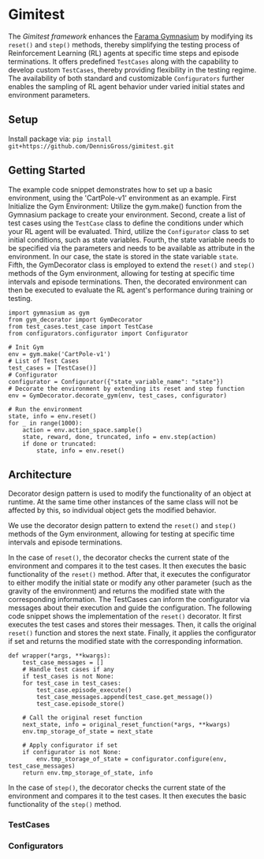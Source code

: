 # Gimitest
The _Gimitest framework_ enhances the [Farama Gymnasium](https://gymnasium.farama.org/index.html) by modifying its `reset()` and `step()` methods, thereby simplifying the testing process of Reinforcement Learning (RL) agents at specific time steps and episode terminations.
It offers predefined `TestCases` along with the capability to develop custom `TestCases`, thereby providing flexibility in the testing regime. The availability of both standard and customizable `Configurators` further enables the sampling of RL agent behavior under varied initial states and environment parameters.

## Setup
Install package via:
`pip install git+https://github.com/DennisGross/gimitest.git`


## Getting Started
The example code snippet demonstrates how to set up a basic environment, using the 'CartPole-v1' environment as an example.
First Initialize the Gym Environment: Utilize the gym.make() function from the Gymnasium package to create your environment.
Second, create a list of test cases using the `TestCase` class to define the conditions under which your RL agent will be evaluated.
Third, utilize the `Configurator` class to set initial conditions, such as state variables.
Fourth, the state variable needs to be specified via the parameters and needs to be available as attribute in the environment. In our case, the state is stored in the state variable `state`.
Fifth, the GymDecorator class is employed to extend the `reset()` and `step()` methods of the Gym environment, allowing for testing at specific time intervals and episode terminations.
Then, the decorated environment can then be executed to evaluate the RL agent's performance during training or testing.
```
import gymnasium as gym
from gym_decorator import GymDecorator
from test_cases.test_case import TestCase
from configurators.configurator import Configurator

# Init Gym
env = gym.make('CartPole-v1')
# List of Test Cases
test_cases = [TestCase()]
# Configurator
configurator = Configurator({"state_variable_name": "state"})
# Decorate the environment by extending its reset and step function
env = GymDecorator.decorate_gym(env, test_cases, configurator)

# Run the environment
state, info = env.reset()
for _ in range(1000):
    action = env.action_space.sample()
    state, reward, done, truncated, info = env.step(action)
    if done or truncated:
        state, info = env.reset()
```

## Architecture
Decorator design pattern is used to modify the functionality of an object at runtime. At the same time other instances of the same class will not be affected by this, so individual object gets the modified behavior.

We use the decorator design pattern to extend the `reset()` and `step()` methods of the Gym environment, allowing for testing at specific time intervals and episode terminations.

In the case of `reset()`, the decorator checks the current state of the environment and compares it to the test cases. It then executes the basic functionality of the `reset()` method.
After that, it executes the configurator to either modify the initial state or modify any other parameter (such as the gravity of the environment) and returns the modified state with the corresponding information.
The TestCases can inform the configurator via messages about their execution and guide the configuration.
The following code snippet shows the implementation of the `reset()` decorator.
It first executes the test cases and stores their messages.
Then, it calls the original `reset()` function and stores the next state.
Finally, it applies the configurator if set and returns the modified state with the corresponding information.
```
def wrapper(*args, **kwargs):
    test_case_messages = []
    # Handle test cases if any
    if test_cases is not None:
    for test_case in test_cases:
        test_case.episode_execute()
        test_case_messages.append(test_case.get_message())
        test_case.episode_store()

    # Call the original reset function
    next_state, info = original_reset_function(*args, **kwargs)
    env.tmp_storage_of_state = next_state

    # Apply configurator if set
    if configurator is not None:
        env.tmp_storage_of_state = configurator.configure(env, test_case_messages)
    return env.tmp_storage_of_state, info
```

In the case of `step()`, the decorator checks the current state of the environment and compares it to the test cases. It then executes the basic functionality of the `step()` method.


### TestCases



### Configurators